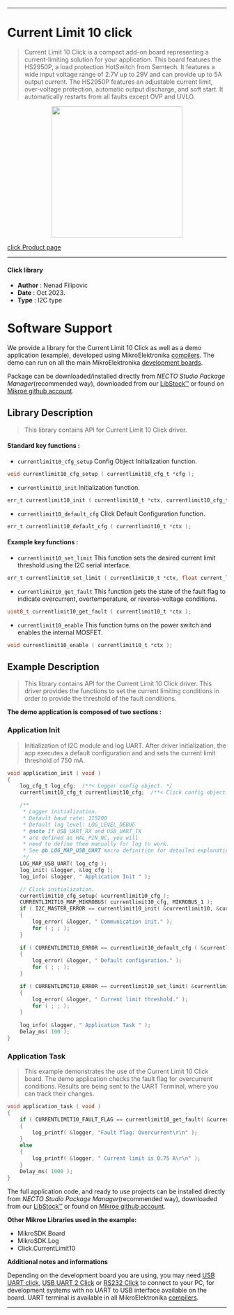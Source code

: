 
---
# Current Limit 10 click

> Current Limit 10 Click is a compact add-on board representing a current-limiting solution for your application. This board features the HS2950P, a load protection HotSwitch from Semtech. It features a wide input voltage range of 2.7V up to 29V and can provide up to 5A output current. The HS2950P features an adjustable current limit, over-voltage protection, automatic output discharge, and soft start. It automatically restarts from all faults except OVP and UVLO.

<p align="center">
  <img src="https://download.mikroe.com/images/click_for_ide/currentlimit10_click.png" height=300px>
</p>

[click Product page](https://www.mikroe.com/current-limit-10-click)

---


#### Click library

- **Author**        : Nenad Filipovic
- **Date**          : Oct 2023.
- **Type**          : I2C type


# Software Support

We provide a library for the Current Limit 10 Click
as well as a demo application (example), developed using MikroElektronika
[compilers](https://www.mikroe.com/necto-studio).
The demo can run on all the main MikroElektronika [development boards](https://www.mikroe.com/development-boards).

Package can be downloaded/installed directly from *NECTO Studio Package Manager*(recommended way), downloaded from our [LibStock&trade;](https://libstock.mikroe.com) or found on [Mikroe github account](https://github.com/MikroElektronika/mikrosdk_click_v2/tree/master/clicks).

## Library Description

> This library contains API for Current Limit 10 Click driver.

#### Standard key functions :

- `currentlimit10_cfg_setup` Config Object Initialization function.
```c
void currentlimit10_cfg_setup ( currentlimit10_cfg_t *cfg );
```

- `currentlimit10_init` Initialization function.
```c
err_t currentlimit10_init ( currentlimit10_t *ctx, currentlimit10_cfg_t *cfg );
```

- `currentlimit10_default_cfg` Click Default Configuration function.
```c
err_t currentlimit10_default_cfg ( currentlimit10_t *ctx );
```

#### Example key functions :

- `currentlimit10_set_limit` This function sets the desired current limit threshold using the I2C serial interface.
```c
err_t currentlimit10_set_limit ( currentlimit10_t *ctx, float current_limit );
```

- `currentlimit10_get_fault` This function gets the state of the fault flag to indicate overcurrent, overtemperature, or reverse-voltage conditions.
```c
uint8_t currentlimit10_get_fault ( currentlimit10_t *ctx );
```

- `currentlimit10_enable` This function turns on the power switch and enables the internal MOSFET.
```c
void currentlimit10_enable ( currentlimit10_t *ctx );
```

## Example Description

> This library contains API for the Current Limit 10 Click driver.
> This driver provides the functions to set the current limiting conditions 
> in order to provide the threshold of the fault conditions.

**The demo application is composed of two sections :**

### Application Init

> Initialization of I2C module and log UART.
> After driver initialization, the app executes a default configuration
> and and sets the current limit threshold of 750 mA.

```c
void application_init ( void ) 
{
    log_cfg_t log_cfg;  /**< Logger config object. */
    currentlimit10_cfg_t currentlimit10_cfg;  /**< Click config object. */

    /** 
     * Logger initialization.
     * Default baud rate: 115200
     * Default log level: LOG_LEVEL_DEBUG
     * @note If USB_UART_RX and USB_UART_TX 
     * are defined as HAL_PIN_NC, you will 
     * need to define them manually for log to work. 
     * See @b LOG_MAP_USB_UART macro definition for detailed explanation.
     */
    LOG_MAP_USB_UART( log_cfg );
    log_init( &logger, &log_cfg );
    log_info( &logger, " Application Init " );

    // Click initialization.
    currentlimit10_cfg_setup( &currentlimit10_cfg );
    CURRENTLIMIT10_MAP_MIKROBUS( currentlimit10_cfg, MIKROBUS_1 );
    if ( I2C_MASTER_ERROR == currentlimit10_init( &currentlimit10, &currentlimit10_cfg ) ) 
    {
        log_error( &logger, " Communication init." );
        for ( ; ; );
    }
    
    if ( CURRENTLIMIT10_ERROR == currentlimit10_default_cfg ( &currentlimit10 ) )
    {
        log_error( &logger, " Default configuration." );
        for ( ; ; );
    }

    if ( CURRENTLIMIT10_ERROR == currentlimit10_set_limit( &currentlimit10, 0.75 ) )
    {
        log_error( &logger, " Current limit threshold." );
        for ( ; ; );
    }
    
    log_info( &logger, " Application Task " );
    Delay_ms( 100 );
}
```

### Application Task

> This example demonstrates the use of the Current Limit 10 Click board. 
> The demo application checks the fault flag for overcurrent conditions.
> Results are being sent to the UART Terminal, where you can track their changes.

```c
void application_task ( void ) 
{
    if ( CURRENTLIMIT10_FAULT_FLAG == currentlimit10_get_fault( &currentlimit10 ) )
    {
        log_printf( &logger, "Fault flag: Overcurrent\r\n" );
    }
    else
    {
        log_printf( &logger, " Current limit is 0.75 A\r\n" );
    }
    Delay_ms( 1000 );
}
```

The full application code, and ready to use projects can be installed directly from *NECTO Studio Package Manager*(recommended way), downloaded from our [LibStock&trade;](https://libstock.mikroe.com) or found on [Mikroe github account](https://github.com/MikroElektronika/mikrosdk_click_v2/tree/master/clicks).

**Other Mikroe Libraries used in the example:**

- MikroSDK.Board
- MikroSDK.Log
- Click.CurrentLimit10

**Additional notes and informations**

Depending on the development board you are using, you may need
[USB UART click](https://www.mikroe.com/usb-uart-click),
[USB UART 2 Click](https://www.mikroe.com/usb-uart-2-click) or
[RS232 Click](https://www.mikroe.com/rs232-click) to connect to your PC, for
development systems with no UART to USB interface available on the board. UART
terminal is available in all MikroElektronika
[compilers](https://shop.mikroe.com/compilers).

---
